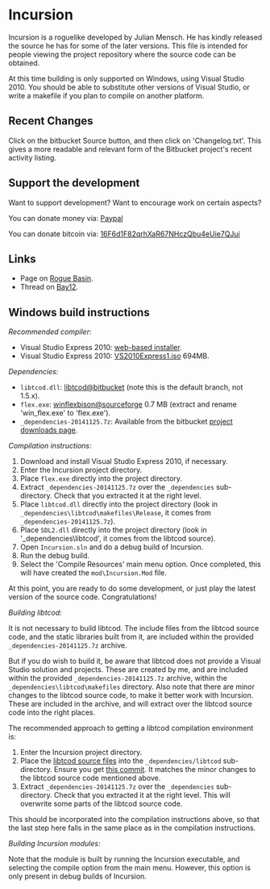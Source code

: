 Incursion
=========

Incursion is a roguelike developed by Julian Mensch.  He has kindly released the source he has for some of the later versions.  This file is intended for people viewing the project repository where the source code can be obtained.

At this time building is only supported on Windows, using Visual Studio 2010.  You should be able to substitute other versions of Visual Studio, or write a makefile if you plan to compile on another platform.

Recent Changes
--------------

Click on the bitbucket Source button, and then click on 'Changelog.txt'.  This gives a more readable and relevant form of the Bitbucket project's recent activity listing.

Support the development
-----------------------

Want to support development?  Want to encourage work on certain aspects?

You can donate money via: [Paypal](http://disinterest.org/donate.html)

You can donate bitcoin via: [16F6d1F82qrhXaR67NHczQbu4eUie7QJui](https://blockchain.info/address/16F6d1F82qrhXaR67NHczQbu4eUie7QJui)

Links
-----

 * Page on [Rogue Basin](http://www.roguebasin.com/index.php?title=Incursion).
 * Thread on [Bay12](http://bay12forums.com/smf/index.php?topic=139289).

Windows build instructions
--------------------------

*Recommended compiler:*

  * Visual Studio Express 2010: [web-based installer](http://www.visualstudio.com/en-us/downloads#d-2010-express).
  * Visual Studio Express 2010: [VS2010Express1.iso](http://download.microsoft.com/download/1/E/5/1E5F1C0A-0D5B-426A-A603-1798B951DDAE/VS2010Express1.iso) 694MB.

*Dependencies:*

  * `libtcod.dll`: [libtcod@bitbucket](https://bitbucket.org/jice/libtcod/src) (note this is the default branch, not 1.5.x).
  * `flex.exe`: [winflexbison@sourceforge](http://sourceforge.net/projects/winflexbison/) 0.7 MB (extract and rename 'win_flex.exe' to 'flex.exe').
  * `_dependencies-20141125.7z`: Available from the bitbucket [project downloads page](https://bitbucket.org/rmtew/incursion-roguelike/downloads).

*Compilation instructions:*

  1. Download and install Visual Studio Express 2010, if necessary.
  1. Enter the Incursion project directory.
  1. Place `flex.exe` directly into the project directory.
  1. Extract `_dependencies-20141125.7z` over the `_dependencies` sub-directory.  Check that you extracted it at the right level.
  1. Place `libtcod.dll` directly into the project directory (look in `_dependencies\libtcod\makefiles\Release`, it comes from `_dependencies-20141125.7z`).
  1. Place `SDL2.dll` directly into the project directory (look in '_dependencies\libtcod', it comes from the libtcod source).
  1. Open `Incursion.sln` and do a debug build of Incursion.
  1. Run the debug build.
  1. Select the 'Compile Resources' main menu option.  Once completed, this will have created the `mod\Incursion.Mod` file.

At this point, you are ready to do some development, or just play the latest version of the source code.  Congratulations!
  
*Building libtcod:*

It is not necessary to build libtcod.  The include files from the libtcod source code, and the static libraries built from it, are included within the provided `_dependencies-20141125.7z` archive.

But if you do wish to build it, be aware that libtcod does not provide a Visual Studio solution and projects.  These are created by me, and are included within the provided `_dependencies-20141125.7z` archive, within the `_dependencies\libtcod\makefiles` directory.  Also note that there are minor changes to the libtcod source code, to make it better work with Incursion.  These are included in the archive, and will extract over the libtcod source code into the right places.

The recommended approach to getting a libtcod compilation environment is:

  1. Enter the Incursion project directory.
  1. Place the [libtcod source files](https://bitbucket.org/jice/libtcod/src) into the `_dependencies/libtcod` sub-directory.  Ensure you get [this commit](https://bitbucket.org/jice/libtcod/commits/30646e7bc99ececb155dece7bf9821899bf0eab2).  It matches the minor changes to the libtcod source code mentioned above.
  1. Extract `_dependencies-20141125.7z` over the `_dependencies` sub-directory.  Check that you extracted it at the right level.  This will overwrite some parts of the libtcod source code.

This should be incorporated into the compilation instructions above, so that the last step here falls in the same place as in the compilation instructions.

*Building Incursion modules:*

Note that the module is built by running the Incursion executable, and selecting the compile option from the main menu.  However, this option is only present in debug builds of Incursion.
